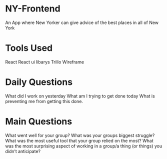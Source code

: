 # NY-Frontend
An App where New Yorker can give advice of the best places in all of New York


# Tools Used
React
React ui libarys 
Trillo 
Wireframe

# Daily Questions

What did I work on yesterday
What am I trying to get done today
What is preventing me from getting this done.


# Main Questions 
What went well for your group?
What was your groups biggest struggle?
What was the most useful tool that your group relied on the most?
What was the most surprising aspect of working in a group/a thing (or things) you didn’t anticipate?
